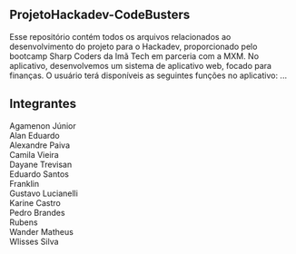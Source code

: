 ## ProjetoHackadev-CodeBusters

Esse repositório contém todos os arquivos relacionados ao desenvolvimento do projeto para o Hackadev, proporcionado pelo bootcamp Sharp Coders da Imã Tech em parceria com a MXM. No aplicativo, desenvolvemos um sistema de aplicativo web, focado para finanças. O usuário terá disponíveis as seguintes funções no aplicativo: ...


## Integrantes

Agamenon Júnior</br>
Alan Eduardo</br>
Alexandre Paiva</br>
Camila Vieira</br>
Dayane Trevisan</br>
Eduardo Santos</br>
Franklin</br>
Gustavo Lucianelli</br>
Karine Castro</br>
Pedro Brandes</br>
Rubens</br>
Wander Matheus</br>
Wlisses Silva</br>

